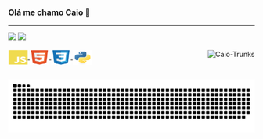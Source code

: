 ### Olá me chamo Caio 👋
---
 <div>
  <a href="https://github.com/caiofreitaz">
  <img height="180em" src="https://github-readme-stats.vercel.app/api?username=caiofreitaz&show_icons=true&theme=dark&include_all_commits=true&count_private=true"/>
  <img height="180em" src="https://github-readme-stats.vercel.app/api/top-langs/?username=caiofreitaz&layout=compact&langs_count=7&theme=dark"/>
</div>
<div style="display: inline_block"><br>
  <img align="center" alt="Caio-Js" height="30" width="40" src="https://raw.githubusercontent.com/devicons/devicon/master/icons/javascript/javascript-plain.svg">
  <img align="center" alt="Caio-HTML" height="30" width="40" src="https://raw.githubusercontent.com/devicons/devicon/master/icons/html5/html5-original.svg">
  <img align="center" alt="Caio-CSS" height="30" width="40" src="https://raw.githubusercontent.com/devicons/devicon/master/icons/css3/css3-original.svg">
  <img align="center" alt="Caio-Python" height="30" width="40" src="https://raw.githubusercontent.com/devicons/devicon/master/icons/python/python-original.svg">
  <img align="right" alt="Caio-Trunks" src="https://media.discordapp.net/attachments/543880554441998339/889360670238343188/goku-jumping-goku.gif">
</div>
  
  ##
 
![Snake animation](https://github.com/caiofreitaz/caiofreitaz/blob/output/github-contribution-grid-snake.svg)  
